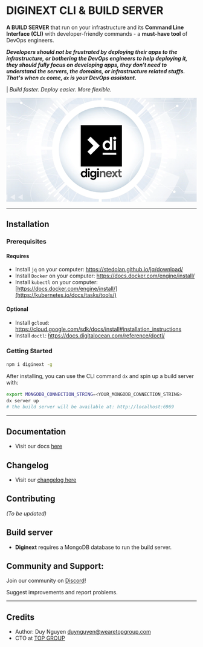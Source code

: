 # DIGINEXT CLI & BUILD SERVER

**A BUILD SERVER** that run on your infrastructure and its **Command Line Interface (CLI)** with developer-friendly commands - a **must-have tool** of DevOps engineers. 

***Developers should not be frustrated by deploying their apps to the infrastructure, or bothering the DevOps engineers to help deploying it, they should fully focus on developing apps, they don't need to understand the servers, the domains, or infrastructure related stuffs. That's when `dx` come, `dx` is your DevOps assistant.***

| *Build faster. Deploy easier. More flexible.*

<p align="center">
  <img src="di-banner.png?raw=true" alt="Diginext Build Server & CLI">
</p>

---

## Installation

### Prerequisites

#### Requires
-   Install `jq` on your computer: https://stedolan.github.io/jq/download/
-   Install `Docker` on your computer: https://docs.docker.com/engine/install/ 
-   Install `kubectl` on your computer: [https://docs.docker.com/engine/install/](https://kubernetes.io/docs/tasks/tools/)

#### Optional
-   Install `gcloud`: https://cloud.google.com/sdk/docs/install#installation_instructions
-   Install `doctl`: https://docs.digitalocean.com/reference/doctl/

### Getting Started

```bash
npm i diginext -g
```

After installing, you can use the CLI command `dx` and spin up a build server with:

```bash
export MONGODB_CONNECTION_STRING=<YOUR_MONGODB_CONNECTION_STRING>
dx server up
# the build server will be available at: http://localhost:6969
```

---

## Documentation

- Visit our docs [here](docs/docs.md)

## Changelog

- Visit our [changelog here](CHANGELOG.md)

## Contributing

*(To be updated)*

## Build server

-   **Diginext** requires a MongoDB database to run the build server.

## Community and Support:

Join our community on [Discord]()!

Suggest improvements and report problems.

---

## Credits

- Author: Duy Nguyen <duynguyen@wearetopgroup.com>
- CTO at [TOP GROUP](https://wearetopgroup.com)
